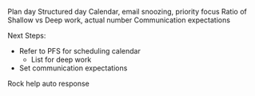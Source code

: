 Plan day Structured day
	Calendar, email snoozing, priority focus
	Ratio of Shallow vs Deep work, actual number
	Communication expectations

Next Steps:
- Refer to PFS for scheduling calendar
	- List for deep work
- Set communication expectations

Rock help auto response